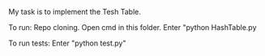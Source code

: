 My task is to implement the Tesh Table.

To run:
Repo cloning.
Open cmd in this folder.
Enter "python HashTable.py

To run tests:
Enter "python test.py"
